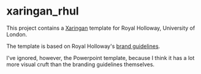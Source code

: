 # xaringan_rhul

This project contains a [Xaringan](https://github.com/yihui/xaringan/wiki) template for Royal Holloway, University of London.

The template is based on Royal Holloway's [brand guidelines](https://intranet.royalholloway.ac.uk/staff/tools-and-links/brand-toolkit/home.aspx).

I've ignored, however, the Powerpoint template, because I think it has a lot more visual cruft than the branding guidelines themselves.

